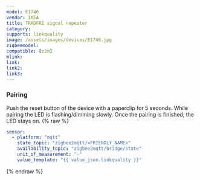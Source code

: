 ```yaml
---
model: E1746
vendor: IKEA
title: TRADFRI signal repeater
category:
supports: linkquality
image: /assets/images/devices/E1746.jpg
zigbeemodel: 
compatible: [z2m]
mlink: 
link: 
link2: 
link3: 
---
```

### Pairing
Push the reset button of the device with a paperclip for 5 seconds.
While pairing the LED is flashing/dimming slowly. Once the pairing is finished, the LED stays on. 
{% raw %}
```yaml
sensor:
  - platform: "mqtt"
    state_topic: "zigbee2mqtt/<FRIENDLY_NAME>"
    availability_topic: "zigbee2mqtt/bridge/state"
    unit_of_measurement: "-"
    value_template: "{{ value_json.linkquality }}"
```
{% endraw %}


